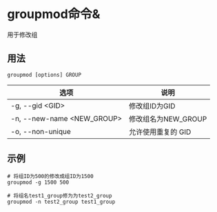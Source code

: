 # groupmod命令&

用于修改组

## 用法
```
groupmod [options] GROUP
```

| 选项                       | 说明                |
| -------------------------- | ------------------- |
| -g, --gid \<GID>            | 修改组ID为GID       |
| -n, --new-name \<NEW_GROUP> | 修改组名为NEW_GROUP |
| -o, --non-unique           | 允许使用重复的 GID  |

## 示例

```shell
# 将组ID为500的修改成组ID为1500
groupmod -g 1500 500

# 将组名test1_group修为为test2_group
groupmod -n test2_group test1_group
```
